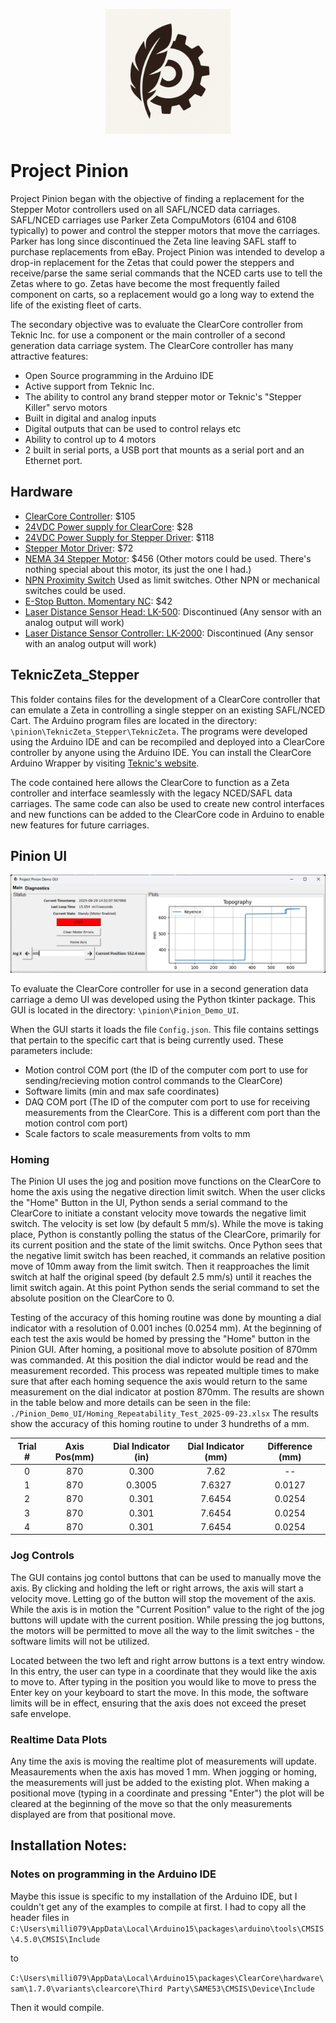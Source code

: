 <p align="center">
<img src="PinionProject_Icon.png" alt="drawing" width="200"/>
</p>

# Project Pinion 
Project Pinion began with the objective of finding a replacement for the Stepper Motor controllers used on all SAFL/NCED data carriages. SAFL/NCED carriages use Parker Zeta CompuMotors (6104 and 6108 typically) to power and control the stepper motors that move the carriages. Parker has long since discontinued the Zeta line leaving SAFL staff to purchase replacements from eBay. Project Pinion was intended to develop a drop-in replacement for the Zetas that could power the steppers and receive/parse the same serial commands that the NCED carts use to tell the Zetas where to go. Zetas have become the most frequently failed component on carts, so a replacement would go a long way to extend the life of the existing fleet of carts. 

The secondary objective was to evaluate the ClearCore controller from Teknic Inc. for use a component or the main controller of a second generation data carriage system. The ClearCore controller has many attractive features: 
- Open Source programming in the Arduino IDE
- Active support from Teknic Inc.
- The ability to control any brand stepper motor or Teknic's "Stepper Killer" servo motors
- Built in digital and analog inputs
- Digital outputs that can be used to control relays etc
- Ability to control up to 4 motors
- 2 built in serial ports, a USB port that mounts as a serial port and an Ethernet port.

## Hardware
- [ClearCore Controller](https://teknic.com/products/io-motion-controller/clcr-4-13/): $105
- [24VDC Power supply for ClearCore](https://www.digikey.com/en/products/detail/mean-well-usa-inc/EDR-150-24/7702916?s=N4IgTCBcDaILYFMCGA7A7ggNpgBAgJgE4C0AjAKwAMxYALCALoC%2BQA): $28
- [24VDC Power Supply for Stepper Driver](https://www.automationdirect.com/adc/shopping/catalog/power_products_(electrical)/dc_power_supplies/din_rail_mount/psa-24-480?gad_source=1&gad_campaignid=20953271723&gbraid=0AAAAAD_dnO2VffSUTGvznwPlpUkJoiC-C&gclid=Cj0KCQjwrc7GBhCfARIsAHGcW5Xe-U910Uq-PU4GRA1UxyrAp2Yh0SfC4OmU_1m4hwasY5AI_vxdgxcaAi0OEALw_wcB): $118
- [Stepper Motor Driver](https://www.automationdirect.com/adc/shopping/catalog/motion_control/stepper_systems/stepper_drives/em556s): $72
- [NEMA 34 Stepper Motor](https://kimcontrols.com/n31hrfk-lek-m2-00-p39110.html?srsltid=AfmBOoroYrENgZtK7RUZUiVnYYOtOgPHscDyC-5_ZvKPrmxz_tBVD-cs): $456 (Other motors could be used. There's nothing special about this motor, its just the one I had.)
- [NPN Proximity Switch](https://www.htmsensors.com/iqp2-1202n-b3u2f/?searchid=0&search_query=iqp2-1202n-) Used as limit switches. Other NPN or mechanical switches could be used.
- [E-Stop Button. Momentary NC](https://www.mcmaster.com/7546K23/): $42
- [Laser Distance Sensor Head: LK-500](https://www.keyence.com/products/measure/laser-1d/lk/models/lk-500/?search_dl=1): Discontinued (Any sensor with an analog output will work)
- [Laser Distance Sensor Controller: LK-2000](https://www.keyence.com/products/measure/laser-1d/lk/models/lk-2000/?search_dl=1): Discontinued (Any sensor with an analog output will work)

## TeknicZeta_Stepper
This folder contains files for the development of a ClearCore controller that can emulate a Zeta in controlling a single stepper on an existing SAFL/NCED Cart. The Arduino program files are located in the directory: `\pinion\TeknicZeta_Stepper\TeknicZeta`. The programs were developed using the Arduino IDE and can be recompiled and deployed into a ClearCore controller by anyone using the Arduino IDE. You can install the ClearCore Arduino Wrapper by visiting [Teknic's website](https://teknic.com/products/io-motion-controller/clcr-4-13/).

The code contained here allows the ClearCore to function as a Zeta controller and interface seamlessly with the legacy NCED/SAFL data carriages.  The same code can also be used to create new control interfaces and new functions can be added to the ClearCore code in Arduino to enable new features for future carriages.

## Pinion UI
![Screenshot of Pinion UI](PinionGUI_Screenshot.png "Pinion UI Screenshot")

To evaluate the ClearCore controller for use in a second generation data carriage a demo UI was developed using the Python tkinter package. This GUI is located in the directory: `\pinion\Pinion_Demo_UI`.

When the GUI starts it loads the file `Config.json`. This file contains settings that pertain to the specific cart that is being currently used. These parameters include: 
- Motion control COM port (the ID of the computer com port to use for sending/recieving motion control commands to the ClearCore)
- Software limits (min and max safe coordinates)
- DAQ COM port (The ID of the computer com port to use for receiving measurements from the ClearCore. This is a different com port than the motion control com port)
- Scale factors to scale measurements from volts to mm

### Homing 
The Pinion UI uses the jog and position move functions on the ClearCore to home the axis using the negative direction limit switch. When the user clicks the "Home" Button in the UI, Python sends a serial command to the ClearCore to initiate a constant velocity move towards the negative limit switch.  The velocity is set low (by default 5 mm/s). While the move is taking place, Python is constantly polling the status of the ClearCore, primarily for its current position and the state of the limit switchs. Once Python sees that the negative limit switch has been reached, it commands an relative position move of 10mm away from the limit switch. Then it reapproaches the limit switch at half the original speed (by default 2.5 mm/s) until it reaches the limit switch again. At this point Python sends the serial command to set the absolute position on the ClearCore to 0. 

Testing of the accuracy of this homing routine was done by mounting a dial indicator with a resolution of 0.001 inches (0.0254 mm). At the beginning of each test the axis would be homed by pressing the "Home" button in the Pinion GUI. After homing, a positional move to absolute position of 870mm was commanded. At this position the dial indictor would  be read and the measurement recorded. This process was repeated multiple times to make sure that after each homing sequence the axis would return to the same measurement on the dial indicator at postion 870mm. The results are shown in the table below and more details can be seen in the file: `./Pinion_Demo_UI/Homing_Repeatability_Test_2025-09-23.xlsx` The results show the accuracy of this homing routine to under 3 hundreths of a mm. 

| Trial # | Axis Pos(mm) | Dial Indicator (in) | Dial Indicator (mm) | Difference (mm) |
| :-----: | :----------: | :-----------------: | :-----------------: | :--------: |
| 0       | 870          | 0.300               | 7.62                |    --      |
| 1       | 870          | 0.3005              | 7.6327              | 0.0127     |
| 2       | 870          | 0.301               | 7.6454              | 0.0254     |
| 3       | 870          | 0.301               | 7.6454              | 0.0254     |
| 4       | 870          | 0.301               | 7.6454              | 0.0254     |

### Jog Controls
The GUI contains jog contol buttons that can be used to manually move the axis. By clicking and holding the left or right arrows, the axis will start a velocity move. Letting go of the button will stop the movement of the axis. While the axis is in motion the "Current Position" value to the right of the jog buttons will update with the current position. While pressing the jog buttons, the motors will be permitted to move all the way to the limit switches - the software limits will not be utilized. 

Located between the two left and right arrow buttons is a text entry window. In this entry, the user can type in a coordinate that they would like the axis to move to. After typing in the position you would like to move to press the Enter key on your keyboard to start the move. In this mode, the software limits will be in effect, ensuring that the axis does not exceed the preset safe envelope. 

### Realtime Data Plots
Any time the axis is moving the realtime plot of measurements will update. Measaurements when the axis has moved 1 mm. When jogging or homing, the measurements will just be added to the existing plot. When making a positional move (typing in a coordinate and pressing "Enter") the plot will be cleared at the beginning of the move so that the only measurements displayed are from that positional move.


## Installation Notes:
### Notes on programming in the Arduino IDE
Maybe this issue is specific to my installation of the Arduino IDE, but I couldn't get any of the examples to compile at first.  I had to copy all the header files in `C:\Users\milli079\AppData\Local\Arduino15\packages\arduino\tools\CMSIS\4.5.0\CMSIS\Include` 

to 

`C:\Users\milli079\AppData\Local\Arduino15\packages\ClearCore\hardware\sam\1.7.0\variants\clearcore\Third Party\SAME53\CMSIS\Device\Include`  

Then it would compile.